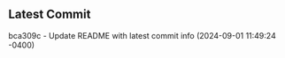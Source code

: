 
## Latest Commit
bca309c - Update README with latest commit info (2024-09-01 11:49:24 -0400) <Yunxi-Zhou>
